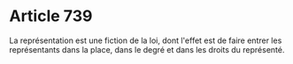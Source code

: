 # Article 739

La représentation est une fiction de la loi, dont l'effet est de faire entrer les représentants dans la place, dans le degré et dans les droits du représenté.
